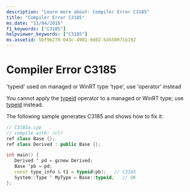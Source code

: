 ```yaml
---
description: "Learn more about: Compiler Error C3185"
title: "Compiler Error C3185"
ms.date: "11/04/2016"
f1_keywords: ["C3185"]
helpviewer_keywords: ["C3185"]
ms.assetid: 5bf96279-043c-4981-9d02-b4550071b192
---
```

# Compiler Error C3185

'typeid' used on managed or WinRT type 'type', use 'operator' instead

You cannot apply the [typeid](../../cpp/typeid-operator.md) operator to a managed or WinRT type; use [typeid](../../extensions/typeid-cpp-component-extensions.md) instead.

The following sample generates C3185 and shows how to fix it:

```cpp
// C3185a.cpp
// compile with: /clr
ref class Base {};
ref class Derived : public Base {};

int main() {
   Derived ^ pd = gcnew Derived;
   Base ^pb = pd;
   const type_info & t1 = typeid(pb);   // C3185
   System::Type ^ MyType = Base::typeid;   // OK
};
```
